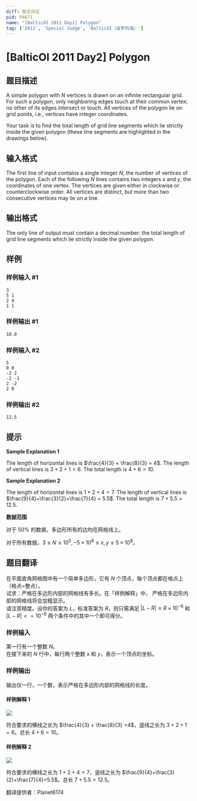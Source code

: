 ```yaml
---
diff: 暂无评定
pid: P4671
name: "[BalticOI 2011 Day2] Polygon"
tag: ['2011', 'Special Judge', 'BalticOI（波罗的海）']
---
```

# [BalticOI 2011 Day2] Polygon
## 题目描述

A simple polygon with $N$ vertices is drawn on an infinite rectangular grid. For such a polygon, only neighboring edges touch at their common vertex; no other of its edges intersect or touch. All vertices of the polygon lie on grid points, i.e., vertices have integer coordinates.

Your task is to find the total length of grid line segments which lie strictly inside the given polygon (these line segments are highlighted in the drawings below).
## 输入格式

The first line of input contains a single integer $N$, the number of vertices of the polygon. Each of the following $N$ lines contains two integers $x$ and $y$, the coordinates of one vertex. The vertices are given either in clockwise or counterclockwise order. All vertices are distinct, but more than two consecutive vertices may lie on a line.
## 输出格式

The only line of output must contain a decimal number: the total length of grid line segments which lie strictly inside the given polygon.
## 样例

### 样例输入 #1
```
3
5 1
2 4
1 1
```
### 样例输出 #1
```
10.0
```
### 样例输入 #2
```
5
0 0
-2 2
-2 -1
2 -2
2 0
```
### 样例输出 #2
```
12.5
```
## 提示

**Sample Explanation 1**

The length of horizontal lines is $\frac{4}{3} + \frac{8}{3} = 4$. The length of vertical lines is $3 + 2 + 1 = 6$. The total length is $4 + 6 = 10$.

**Sample Explanation 2**

The length of horizontal lines is $1+2+4 = 7$. The length of vertical lines is $\frac{9}{4}+\frac{3}{2}+\frac{7}{4} = 5.5$. The total length is $7 + 5.5 = 12.5$.

**数据范围**

对于 $50\%$ 的数据，多边形所有的边均在网格线上。

对于所有数据，$3 \le N \le 10^5,-5 \times 10^8 \le x,y \le 5 \times 10^8$。
## 题目翻译

在平面直角网格图中有一个简单多边形，它有 $N$ 个顶点，每个顶点都在格点上（格点=整点）。  
试求：严格在多边形内部的网格线有多长。在「样例解释」中， 严格在多边形内部的网格线将会加粗显示。  
请注意精度。设你的答案为 $L$，标准答案为 $R$，则只需满足 $|L - R| \le R \times 10^{-6}$ 和 $|L - R| <= 10^{-6}$ 两个条件中的其中一个即可得分。

### 样例输入
第一行有一个整数 $N$。  
在接下来的 $N$ 行中，每行两个整数 $x$ 和 $y$，表示一个顶点的坐标。

### 样例输出
输出仅一行，一个数，表示严格在多边形内部的网格线的长度。

#### 样例解释 1
![](https://cdn.luogu.org/upload/pic/42607.png)

符合要求的横线之长为 $\frac{4}{3} + \frac{8}{3} =4$，竖线之长为 $3+2+1=6$。总长 $4+6=10$。

#### 样例解释 2
![](https://cdn.luogu.org/upload/pic/42608.png)

符合要求的横线之长为 $1+2+4=7$，竖线之长为 $\frac{9}{4}+\frac{3}{2}+\frac{7}{4}=5.5$。总长 $7+5.5=12.5$。

翻译提供者：Planet6174
